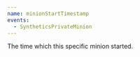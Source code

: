 ```yaml
---
name: minionStartTimestamp
events:
  - SyntheticsPrivateMinion
---
```


The time which this specific minion started.